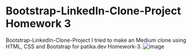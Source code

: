 # Bootstrap-LinkedIn-Clone-Project Homework 3
Bootstrap-LinkedIn-Clone-Project I tried to make an Medium clone using HTML, CSS and Bootstrap for patika.dev Homework-3.
![image](https://user-images.githubusercontent.com/68864968/117577928-9ac45900-b0f4-11eb-804a-d8304560db3d.png)
